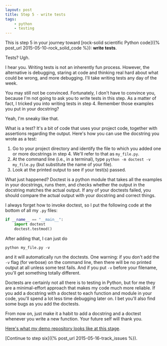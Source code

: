 ```yaml
---
layout: post
title: Step 5 - write tests 
tags:
    - python
    - testing
---
```


This is step 5 in your journey toward [rock-solid scientific Python code]({% post_url 2015-05-10-rock_solid_code %}): **write tests**.

Tests?  Ugh.

I hear you.  Writing tests is not an inherently fun process.  However, the alternative is debugging, staring at code and thinking real hard about what could be wrong, and more debugging.  I'll take writing tests any day of the week.

You may still not be convinced.  Fortunately, I don't have to convince you, because I'm not going to ask you to write tests in this step.  As a matter of fact, I tricked you into writing tests in step 4.  Remember those examples you put in your docstring?

Yeah, I'm sneaky like that.

What is a test?  It's a bit of code that uses your project code, together with assertions regarding the output.  Here's how you can use the docstring you wrote as a test:

1. Go to your project directory and identify the file to which you added one or more docstrings in step 4.  We'll refer to that as `my_file.py`.
2. At the command line (i.e., in a terminal), type `python -m doctest -v my_file.py` (but substitute the name of your file).
3. Look at the printed output to see if your test(s) passed.

What just happened?  Doctest is a python module that takes all the examples in your docstrings, runs them, and checks whether the output in the docstring matches the actual output.  If any of your doctests failed, you should compare the actual output with your docstring and correct things.

I always forget how to invoke doctest, so I put the following code at the bottom of all my `.py` files:

``` python
if __name__ == "__main__":
    import doctest
    doctest.testmod()
```

After adding that, I can just do

    python my_file.py -v
    
and it will automatically run the doctests.  One warning: if you don't add the
`-v` flag (for verbose) on the command line, then there will be no printed
output at all unless some test fails.  And if you put `-v` before your filename,
you'll get something totally different.

Doctests are certainly not all there is to testing in Python, but for me they are a minimal-effort approach that makes my code much more reliable.  If you add a docstring with a doctest to each function and module in your code, you'll spend a lot less time debugging later on.  I bet you'll also find some bugs as you add the doctests.

From now on, just make it a habit to add a docstring and a doctest whenever you write a new function.  Your future self will thank you.

[Here's what my demo repository looks like at this stage](https://github.com/ketch/rock-solid-code-demo/blob/13ab3f8af4e6be813eaee512897948e4c5a178a7/factor.py).

[Continue to step six]({% post_url 2015-05-16-track_issues %}).
